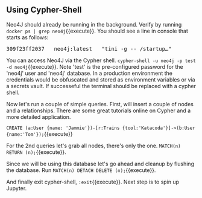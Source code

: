 ## Using Cypher-Shell

Neo4J should already be running in the background. Verify by running `docker ps | grep neo4j`{{execute}}. You should see a line in console that starts as follows:

<pre>309f23ff2037   neo4j:latest   "tini -g -- /startup…" </pre>

You can access Neo4J via the Cypher shell. `cypher-shell -u neo4j -p test -d neo4j`{{execute}}. Note
'test' is the pre-configured password for the 'neo4j' user and 'neo4j' database. In a production environment the credentials would be obfuscated and stored as environment variables or via a
secrets vault. If successeful the terminal should be replaced with a cypher shell.

Now let's run a couple of simple queries. First, will insert a couple of nodes and a relationships. 
There are some great tutorials online on Cypher and a more detailed application.

`CREATE (a:User {name: 'Jammie'})-[r:Trains {tool:'Katacoda'}]->(b:User {name:'Tom'});`{{execute}}

For the 2nd queries let's grab all nodes, there's only the one. `MATCH(n) RETURN (n);`{{execute}}. 

Since we will be using this database let's go ahead and cleanup by flushing the database. Run
`MATCH(n) DETACH DELETE (n);`{{execute}}. 

And finally exit cypher-shell, `:exit`{{execute}}. Next step is to spin up Jupyter.